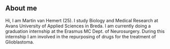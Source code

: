 ## About me
Hi, I am Martin van Hemert (25). I study Biology and Medical Research at Avans University of Applied Sciences in Breda. I am currently doing a graduation internship at the Erasmus MC Dept. of Neurosurgery. During this internship I am involved in the repurposing of drugs for the treatment of Glioblastoma.
